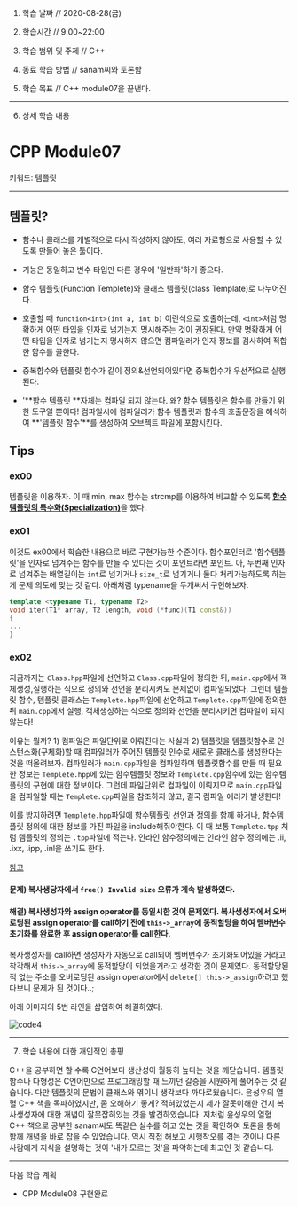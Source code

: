 1. 학습 날짜 // 2020-08-28(금)

2. 학습시간 // 9:00~22:00

3. 학습 범위 및 주제 // C++

4. 동료 학습 방법 // sanam씨와 토론함

5. 학습 목표 // C++ module07을 끝낸다.

---

6. 상세 학습 내용

# CPP Module07

키워드: 템플릿

---

## 템플릿?

- 함수나 클래스를 개별적으로 다시 작성하지 않아도, 여러 자료형으로 사용할 수 있도록 만들어 놓은 툴이다.

- 기능은 동일하고 변수 타입만 다른 경우에 '일반화'하기 좋으다.

- 함수 템플릿(Function Templete)와 클래스 템플릿(class Template)로 나누어진다.

- 호출할 때 `function<int>(int a, int b)` 이런식으로 호출하는데, `<int>`처럼 명확하게 어떤 타입을 인자로 넘기는지 명시해주는 것이 권장된다. 만약 명확하게 어떤 타입을 인자로 넘기는지 명시하지 않으면 컴파일러가 인자 정보를 검사하여 적합한 함수를 콜한다.

- 중복함수와 템플릿 함수가 같이 정의&선언되어있다면 중복함수가 우선적으로 실행된다.
- '**함수 템플릿 **자체는 컴파일 되지 않는다. 왜? 함수 템플릿은 함수를 만들기 위한 도구일 뿐이다! 컴파일시에 컴파일러가 함수 템플릿과 함수의 호출문장을 해석하여 **'템플릿 함수'**를 생성하여 오브젝트 파일에 포함시킨다.

## Tips

### ex00

템플릿을 이용하자. 이 때 min, max 함수는 strcmp를 이용하여 비교할 수 있도록 [**함수 템플릿의 특수화(Specialization)**](https://blockdmask.tistory.com/45)을 했다.

### ex01

이것도 ex00에서 학습한 내용으로 바로 구현가능한 수준이다. 함수포인터로 '함수템플릿'을 인자로 넘겨주는 함수를 만들 수 있다는 것이 포인트라면 포인트. 아, 두번째 인자로 넘겨주는 배열길이는 `int`로 넘기거나 `size_t`로 넘기거나 둘다 처리가능하도록 하는게 문제 의도에 맞는 것 같다. 아래처럼 typename을 두개써서 구현해보자.

```c++
template <typename T1, typename T2>
void iter(T1* array, T2 length, void (*func)(T1 const&))
{
...
}
```

### ex02

지금까지는 `Class.hpp`파일에 선언하고 `Class.cpp`파일에 정의한 뒤, `main.cpp`에서 객체생성,실행하는 식으로 정의와 선언을 분리시켜도 문제없이 컴파일되었다. 그런데 템플릿 함수, 템플릿 클래스는 `Templete.hpp`파일에 선언하고 `Templete.cpp`파일에 정의한 뒤 `main.cpp`에서 실행, 객체생성하는 식으로 정의와 선언을 분리시키면 컴파일이 되지 않는다! 

이유는 뭘까? 1) 컴파일은 파일단위로 이뤄진다는 사실과 2) 템플릿을 템플릿함수로 인스턴스화(구체화)할 때 컴파일러가 주어진 템플릿 인수로 새로운 클래스를 생성한다는 것을 떠올려보자. 컴파일러가 `main.cpp`파일을 컴파일하며 템플릿함수를 만들 때 필요한 정보는 `Templete.hpp`에 있는 함수템플릿 정보와 `Templete.cpp`함수에 있는 함수템플릿의 구현에 대한 정보이다. 그런데 파일단위로 컴파일이 이뤄지므로  `main.cpp`파일을 컴파일할 때는 `Templete.cpp`파일을 참조하지 않고, 결국 컴파일 에러가 발생한다!

이를 방지하려면 `Templete.hpp`파일에 함수템플릿 선언과 정의를 함께 하거나, 함수템플릿 정의에 대한 정보를 가진 파일을 include해줘야한다. 이 때 보통 `Templete.tpp` 처럼 템플릿의 정의는 `.tpp`파일에 적는다. 인라인 함수정의에는 인라인 함수 정의에는 .ii, .ixx, .ipp, .inl을 쓰기도 한다.

[참고]([https://www.it-swarm.dev/ko/c%2B%2B/%ED%85%9C%ED%94%8C%EB%A6%BF%EC%9D%84-%ED%97%A4%EB%8D%94-%ED%8C%8C%EC%9D%BC%EC%97%90%EB%A7%8C-%EA%B5%AC%ED%98%84%ED%95%A0-%EC%88%98%EC%9E%88%EB%8A%94-%EC%9D%B4%EC%9C%A0%EB%8A%94-%EB%AC%B4%EC%97%87%EC%9E%85%EB%8B%88%EA%B9%8C/958176257/](https://www.it-swarm.dev/ko/c%2B%2B/템플릿을-헤더-파일에만-구현할-수있는-이유는-무엇입니까/958176257/))

#### 문제) 복사생당자에서 `free() Invalid size` 오류가 계속 발생하였다.

#### 해결) 복사생성자와 assign operator를 동일시한 것이 문제였다. 복사생성자에서 오버로딩된 assign operator를 call하기 전에 `this->_array`에 동적할당을 하여 멤버변수 초기화를 완료한 후 assign operator를 call한다.

복사생성자를 call하면 생성자가 자동으로 call되어 멤버변수가 초기화되어있을 거라고 착각해서 `this->_array`에 동적할당이 되었을거라고 생각한 것이 문제였다. 동적할당된 적 없는 주소를 오버로딩된 assign operator에서 `delete[] this->_assign`하려고 했다보니 문제가 된 것이다..;

아래 이미지의 5번 라인을 삽입하여 해결하였다.

![code4](https://user-images.githubusercontent.com/54612343/91528314-7350a600-e942-11ea-99c8-4e1e3fe34a14.png)



---    
    
7. 학습 내용에 대한 개인적인 총평 

C++을 공부하면 할 수록 C언어보다 생산성이 월등히 높다는 것을 깨닫습니다. 템플릿 함수나 다형성은 C언어만으로 프로그래밍할 때 느끼던 갈증을 시원하게 풀어주는 것 같습니다. 다만 템플릿의 문법이 클래스와 엮이니 생각보다 까다로웠습니다. 
윤성우의 열혈 C++ 책을 독파하였지만, 좀 오해하기 좋게? 적혀있었는지 제가 잘못이해한 건지 복사생성자에 대한 개념이 잘못잡혀있는 것을 발견하였습니다. 저처럼 윤성우의 열혈 C++ 책으로 공부한 sanam씨도 똑같은 실수를 하고 있는 것을 확인하여 토론을 통해 함께 개념을 바로 잡을 수 있었습니다. 역시 직접 해보고 시행착오를 겪는 것이나 다른 사람에게 지식을 설명하는 것이 '내가 모르는 것'을 파악하는데 최고인 것 같습니다.

---

다음 학습 계획

- CPP Module08 구현완료